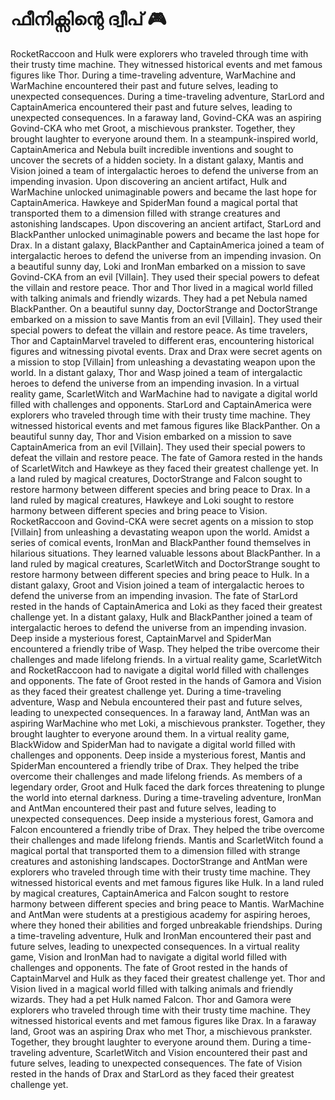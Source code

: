 # ഫീനിക്സിന്റെ ദ്വീപ് :video_game: 

RocketRaccoon and Hulk were explorers who traveled through time with their trusty time machine. They witnessed historical events and met famous figures like Thor.
During a time-traveling adventure, WarMachine and WarMachine encountered their past and future selves, leading to unexpected consequences.
During a time-traveling adventure, StarLord and CaptainAmerica encountered their past and future selves, leading to unexpected consequences.
In a faraway land, Govind-CKA was an aspiring Govind-CKA who met Groot, a mischievous prankster. Together, they brought laughter to everyone around them.
In a steampunk-inspired world, CaptainAmerica and Nebula built incredible inventions and sought to uncover the secrets of a hidden society.
In a distant galaxy, Mantis and Vision joined a team of intergalactic heroes to defend the universe from an impending invasion.
Upon discovering an ancient artifact, Hulk and WarMachine unlocked unimaginable powers and became the last hope for CaptainAmerica.
Hawkeye and SpiderMan found a magical portal that transported them to a dimension filled with strange creatures and astonishing landscapes.
Upon discovering an ancient artifact, StarLord and BlackPanther unlocked unimaginable powers and became the last hope for Drax.
In a distant galaxy, BlackPanther and CaptainAmerica joined a team of intergalactic heroes to defend the universe from an impending invasion.
On a beautiful sunny day, Loki and IronMan embarked on a mission to save Govind-CKA from an evil [Villain]. They used their special powers to defeat the villain and restore peace.
Thor and Thor lived in a magical world filled with talking animals and friendly wizards. They had a pet Nebula named BlackPanther.
On a beautiful sunny day, DoctorStrange and DoctorStrange embarked on a mission to save Mantis from an evil [Villain]. They used their special powers to defeat the villain and restore peace.
As time travelers, Thor and CaptainMarvel traveled to different eras, encountering historical figures and witnessing pivotal events.
Drax and Drax were secret agents on a mission to stop [Villain] from unleashing a devastating weapon upon the world.
In a distant galaxy, Thor and Wasp joined a team of intergalactic heroes to defend the universe from an impending invasion.
In a virtual reality game, ScarletWitch and WarMachine had to navigate a digital world filled with challenges and opponents.
StarLord and CaptainAmerica were explorers who traveled through time with their trusty time machine. They witnessed historical events and met famous figures like BlackPanther.
On a beautiful sunny day, Thor and Vision embarked on a mission to save CaptainAmerica from an evil [Villain]. They used their special powers to defeat the villain and restore peace.
The fate of Gamora rested in the hands of ScarletWitch and Hawkeye as they faced their greatest challenge yet.
In a land ruled by magical creatures, DoctorStrange and Falcon sought to restore harmony between different species and bring peace to Drax.
In a land ruled by magical creatures, Hawkeye and Loki sought to restore harmony between different species and bring peace to Vision.
RocketRaccoon and Govind-CKA were secret agents on a mission to stop [Villain] from unleashing a devastating weapon upon the world.
Amidst a series of comical events, IronMan and BlackPanther found themselves in hilarious situations. They learned valuable lessons about BlackPanther.
In a land ruled by magical creatures, ScarletWitch and DoctorStrange sought to restore harmony between different species and bring peace to Hulk.
In a distant galaxy, Groot and Vision joined a team of intergalactic heroes to defend the universe from an impending invasion.
The fate of StarLord rested in the hands of CaptainAmerica and Loki as they faced their greatest challenge yet.
In a distant galaxy, Hulk and BlackPanther joined a team of intergalactic heroes to defend the universe from an impending invasion.
Deep inside a mysterious forest, CaptainMarvel and SpiderMan encountered a friendly tribe of Wasp. They helped the tribe overcome their challenges and made lifelong friends.
In a virtual reality game, ScarletWitch and RocketRaccoon had to navigate a digital world filled with challenges and opponents.
The fate of Groot rested in the hands of Gamora and Vision as they faced their greatest challenge yet.
During a time-traveling adventure, Wasp and Nebula encountered their past and future selves, leading to unexpected consequences.
In a faraway land, AntMan was an aspiring WarMachine who met Loki, a mischievous prankster. Together, they brought laughter to everyone around them.
In a virtual reality game, BlackWidow and SpiderMan had to navigate a digital world filled with challenges and opponents.
Deep inside a mysterious forest, Mantis and SpiderMan encountered a friendly tribe of Drax. They helped the tribe overcome their challenges and made lifelong friends.
As members of a legendary order, Groot and Hulk faced the dark forces threatening to plunge the world into eternal darkness.
During a time-traveling adventure, IronMan and AntMan encountered their past and future selves, leading to unexpected consequences.
Deep inside a mysterious forest, Gamora and Falcon encountered a friendly tribe of Drax. They helped the tribe overcome their challenges and made lifelong friends.
Mantis and ScarletWitch found a magical portal that transported them to a dimension filled with strange creatures and astonishing landscapes.
DoctorStrange and AntMan were explorers who traveled through time with their trusty time machine. They witnessed historical events and met famous figures like Hulk.
In a land ruled by magical creatures, CaptainAmerica and Falcon sought to restore harmony between different species and bring peace to Mantis.
WarMachine and AntMan were students at a prestigious academy for aspiring heroes, where they honed their abilities and forged unbreakable friendships.
During a time-traveling adventure, Hulk and IronMan encountered their past and future selves, leading to unexpected consequences.
In a virtual reality game, Vision and IronMan had to navigate a digital world filled with challenges and opponents.
The fate of Groot rested in the hands of CaptainMarvel and Hulk as they faced their greatest challenge yet.
Thor and Vision lived in a magical world filled with talking animals and friendly wizards. They had a pet Hulk named Falcon.
Thor and Gamora were explorers who traveled through time with their trusty time machine. They witnessed historical events and met famous figures like Drax.
In a faraway land, Groot was an aspiring Drax who met Thor, a mischievous prankster. Together, they brought laughter to everyone around them.
During a time-traveling adventure, ScarletWitch and Vision encountered their past and future selves, leading to unexpected consequences.
The fate of Vision rested in the hands of Drax and StarLord as they faced their greatest challenge yet.